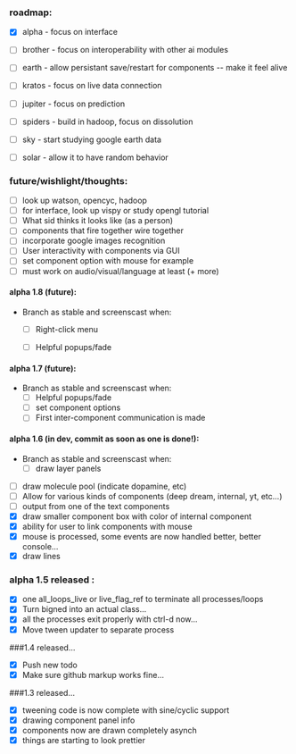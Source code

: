 ### roadmap:
- [x] alpha - focus on interface
- [ ] brother - focus on interoperability with other ai modules
- [ ] earth - allow persistant save/restart for components -- make it feel alive
- [ ] kratos - focus on live data connection
- [ ] jupiter - focus on prediction
- [ ] spiders - build in hadoop, focus on dissolution
- [ ] sky - start studying google earth data
- [ ] solar - allow it to have random behavior


### future/wishlight/thoughts:
- [ ] look up watson, opencyc, hadoop
- [ ] for interface, look up vispy or study opengl tutorial
- [ ] What sid thinks it looks like (as a person)
- [ ] components that fire together wire together
- [ ] incorporate google images recognition
- [ ] User interactivity with components via GUI
- [ ] set component option with mouse for example
- [ ] must work on audio/visual/language at least (+ more)

#### alpha 1.8 (future):
- Branch as stable and screenscast when:
	- [ ] Right-click menu

	- [ ] Helpful popups/fade
#### alpha 1.7 (future):
- Branch as stable and screenscast when:
	- [ ] Helpful popups/fade
	- [ ] set component options
	- [ ] First inter-component communication is made

#### alpha 1.6 (in dev, commit as soon as one is done!):
- Branch as stable and screenscast when:
	- [ ] draw layer panels

- [ ] draw molecule pool (indicate dopamine, etc)
- [ ] Allow for various kinds of components (deep dream, internal, yt, etc...)
- [ ] output from one of the text components
- [x] draw smaller component box with color of internal component
- [x] ability for user to link components with mouse
- [x] mouse is processed, some events are now handled better, better console...
- [x] draw lines

### alpha 1.5 released :
- [x] one all_loops_live or live_flag_ref to terminate all processes/loops
- [x] Turn bigned into an actual class...
- [x] all the processes exit properly with ctrl-d now...
- [x] Move tween updater to separate process

###1.4 released...
- [x] Push new todo
- [x] Make sure github markup works fine...

###1.3 released...
- [x] tweening code is now complete with sine/cyclic support
- [x] drawing component panel info
- [x] components now are drawn completely asynch
- [x] things are starting to look prettier

